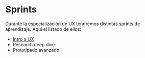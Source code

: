 # Sprints 

Durante la especialización de UX tendremos distintas sprints de aprendizaje. Aquí el listado de ellos: 

- [Intro a UX](/01-sprints/00-intro-ux)
- Research deep dive
- Prototipado avanzado